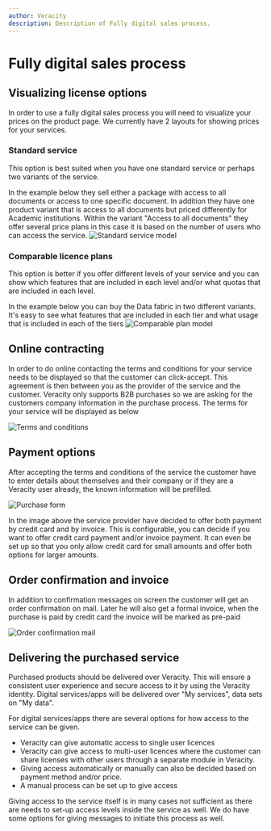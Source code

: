 ```yaml
---
author: Veracity
description: Description of Fully digital sales process.
---
```


# Fully digital sales process

## Visualizing license options
In order to use a fully digital sales process you will need to visualize your prices on the product page. We currently have 2 layouts for showing prices for your services.
### Standard service
This option is best suited when you have one standard service or perhaps two variants of the service. 

In the example below they sell either a package with access to all documents or access to one specific document. In addition they have one product variant that is access to all documents but priced differently for Academic institutions.
Within the variant "Access to all documents" they offer several price plans in this case it is based on the number of users who can access the service.
![Standard service model](./OilAndGasStandardsExamplePriceModel.png)
### Comparable licence plans
This option is better if you offer different levels of your service and you can show which features that are included in each level and/or what quotas that are included in each level.

In the example below you can buy the Data fabric in two different variants. It's easy to see what features that are included in each tier and what usage that is included in each of the tiers
![Comparable plan model](./DataFabricExamplePriceModel.png)

## Online contracting
In order to do online contacting the terms and conditions for your service needs to be displayed  so that the customer can click-accept. This agreement is then between you as the provider of the service and the customer. Veracity only supports B2B purchases so we are asking for the customers company information in the purchase process. The terms for your service will be displayed as below

![Terms and conditions](./ServiceTerms.png)

## Payment options

After accepting the terms and conditions of the service the customer have to enter details about themselves and their company or if they are a Veracity user already, the known information will be prefilled.

![Purchase form](./PurchaseForm.png)

In the image above the service provider have decided to offer both payment by credit card and by invoice. This is configurable, you can decide if you want to offer credit card payment and/or invoice payment. It can even be set up so that you only allow credit card for small amounts and offer both options for larger amounts.

 ## Order confirmation and invoice
 In addition to confirmation messages on screen the customer will get an order confirmation on mail. Later he will also get a formal invoice, when the purchase is paid by credit card the invoice will be marked as pre-paid

![Order confirmation mail](./OrderConfirmation.png)

## Delivering the purchased service
Purchased products should be delivered over Veracity. This will ensure a consistent user experience and secure access to it by using the Veracity identity. Digital services/apps will be delivered over "My services", data sets on "My data". 

For digital services/apps there are several options for how access to the service can be given. 
- Veracity can give automatic access to single user licences
- Veracity can give access to multi-user licences where the customer can share licenses with other users through a separate module in Veracity. 
- Giving access automatically or manually can also be decided based on payment method and/or price.
- A manual process can be set up to give access

Giving access to the service itself is in many cases not sufficient as there are needs to set-up access levels inside the service as well. We do have some options for giving messages to initiate this process as well. 
